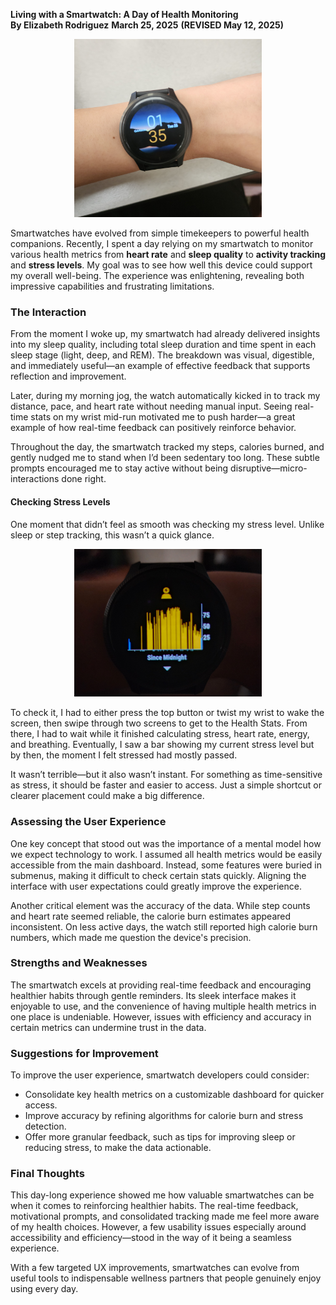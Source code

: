 **Living with a Smartwatch: A Day of Health Monitoring**  
**By Elizabeth Rodriguez**
**March 25, 2025**
**(REVISED May 12, 2025)**  

<p align="center">
  <img src="watch.jpg" alt="Garmin Venu 4" width="300">
</p>

Smartwatches have evolved from simple timekeepers to powerful health companions. Recently, I spent a day relying on my smartwatch to monitor various health metrics from **heart rate** and **sleep quality** to **activity tracking** and **stress levels**. My goal was to see how well this device could support my overall well-being. The experience was enlightening, revealing both impressive capabilities and frustrating limitations.

### The Interaction

From the moment I woke up, my smartwatch had already delivered insights into my sleep quality, including total sleep duration and time spent in each sleep stage (light, deep, and REM). The breakdown was visual, digestible, and immediately useful—an example of effective feedback that supports reflection and improvement.

Later, during my morning jog, the watch automatically kicked in to track my distance, pace, and heart rate without needing manual input. Seeing real-time stats on my wrist mid-run motivated me to push harder—a great example of how real-time feedback can positively reinforce behavior.

Throughout the day, the smartwatch tracked my steps, calories burned, and gently nudged me to stand when I’d been sedentary too long. These subtle prompts encouraged me to stay active without being disruptive—micro-interactions done right.

#### Checking Stress Levels
One moment that didn’t feel as smooth was checking my stress level. Unlike sleep or step tracking, this wasn’t a quick glance.

<p align="center">
  <img src="watch1.jpg" alt="Stress Levels Bar Graph" width="300">
</p>

To check it, I had to either press the top button or twist my wrist to wake the screen, then swipe through two screens to get to the Health Stats. From there, I had to wait while it finished calculating stress, heart rate, energy, and breathing. Eventually, I saw a bar showing my current stress level but by then, the moment I felt stressed had mostly passed.

It wasn’t terrible—but it also wasn’t instant. For something as time-sensitive as stress, it should be faster and easier to access. Just a simple shortcut or clearer placement could make a big difference.

### Assessing the User Experience

One key concept that stood out was the importance of a mental model how we expect technology to work. I assumed all health metrics would be easily accessible from the main dashboard. Instead, some features were buried in submenus, making it difficult to check certain stats quickly. Aligning the interface with user expectations could greatly improve the experience.

Another critical element was the accuracy of the data. While step counts and heart rate seemed reliable, the calorie burn estimates appeared inconsistent. On less active days, the watch still reported high calorie burn numbers, which made me question the device's precision.


### Strengths and Weaknesses

The smartwatch excels at providing real-time feedback and encouraging healthier habits through gentle reminders. Its sleek interface makes it enjoyable to use, and the convenience of having multiple health metrics in one place is undeniable. However, issues with efficiency and accuracy in certain metrics can undermine trust in the data.

### Suggestions for Improvement

To improve the user experience, smartwatch developers could consider:
- Consolidate key health metrics on a customizable dashboard for quicker access.
- Improve accuracy by refining algorithms for calorie burn and stress detection.
- Offer more granular feedback, such as tips for improving sleep or reducing stress, to make the data actionable.

### Final Thoughts
This day-long experience showed me how valuable smartwatches can be when it comes to reinforcing healthier habits. The real-time feedback, motivational prompts, and consolidated tracking made me feel more aware of my health choices. However, a few usability issues especially around accessibility and efficiency—stood in the way of it being a seamless experience.

With a few targeted UX improvements, smartwatches can evolve from useful tools to indispensable wellness partners that people genuinely enjoy using every day.




